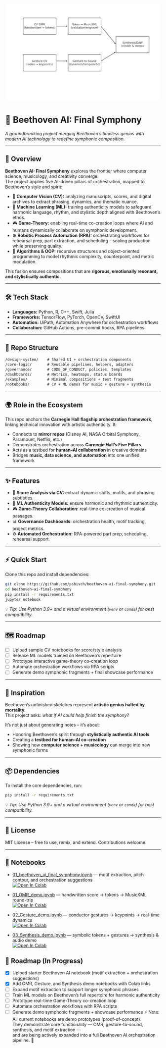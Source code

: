![Orchestration Flow](orchestration_flow.png)
# 🎼 Beethoven AI: Final Symphony

*A groundbreaking project merging Beethoven’s timeless genius with modern AI technology to redefine symphonic composition.*

---

## 📖 Overview

**Beethoven AI: Final Symphony** explores the frontier where computer science, musicology, and creativity converge.  
The project applies five AI-driven pillars of orchestration, mapped to Beethoven’s style and spirit:

- 🎼 **Computer Vision (CV):** analyzing manuscripts, scores, and digital archives to extract phrasing, dynamics, and thematic nuance.  
- 🤖 **Machine Learning (ML):** training authenticity models to safeguard harmonic language, rhythm, and stylistic depth aligned with Beethoven’s ethos.  
- 🎮 **Game-Theory:** enabling real-time co-creation loops where AI and humans dynamically collaborate on symphonic development.  
- ⚙️ **Robotic Process Automation (RPA):** orchestrating workflows for rehearsal prep, part extraction, and scheduling – scaling production while preserving quality.  
- 🧮 **Algorithms & OOP:** recursive structures and object-oriented programming to model rhythmic complexity, counterpoint, and metric modulation.  

This fusion ensures compositions that are **rigorous, emotionally resonant, and stylistically authentic**.

---

## 🛠 Tech Stack

- **Languages:** Python, R, C++, Swift, Julia  
- **Frameworks:** TensorFlow, PyTorch, OpenCV, SwiftUI  
- **Automation:** UiPath, Automation Anywhere for orchestration workflows  
- **Collaboration:** GitHub Actions, pre-commit hooks, RPA pipelines  

---

## 📂 Repo Structure

```plaintext
/design-system/    # Shared UI + orchestration components
/core-logic/       # Reusable pipelines, helpers, adapters
/governance/       # CODE_OF_CONDUCT, policies, templates
/dashboards/       # Metrics, heatmaps, status boards
/examples/         # Minimal compositions + test fragments
/notebooks/        # CV + ML demos for music + gesture + synthesis
```

---

## 🌍 Role in the Ecosystem

This repo anchors the **Carnegie Hall flagship orchestration framework**, linking technical innovation with artistic authenticity. It:

- Connects to **mirror repos** (Disney AI, NASA Orbital Symphony, Paramount, Netflix, etc.)  
- Demonstrates orchestration across **Carnegie Hall’s Five Pillars**  
- Acts as a testbed for **human–AI collaboration** in creative domains  
- Bridges **music, data science, and automation** into one unified framework  

---

## ✨ Features

- 🎼 **Score Analysis via CV:** extract dynamic shifts, motifs, and phrasing subtleties.  
- 🤖 **ML Authenticity Models:** ensure harmonic and rhythmic authenticity.  
- 🎮 **Game-Theory Collaboration:** real-time co-creation of musical passages.  
- 📊 **Governance Dashboards:** orchestration health, motif tracking, project metrics.  
- ⚙️ **Automated Orchestration:** RPA-powered part prep, scheduling, rehearsal support.  

---

## ⚡ Quick Start

Clone this repo and install dependencies:

```bash
git clone https://github.com/pshivch/beethoven-ai-final-symphony.git
cd beethoven-ai-final-symphony
pip install -r requirements.txt
jupyter notebook
```

💡 *Tip: Use Python 3.9+ and a virtual environment (`venv` or `conda`) for best compatibility.*

---

## 🗺 Roadmap

- [ ] Upload sample CV notebooks for score/style analysis  
- [ ] Release ML models trained on Beethoven’s repertoire  
- [ ] Prototype interactive game-theory co-creation loop  
- [ ] Automate orchestration workflows via RPA scripts  
- [ ] Generate demo symphonic fragments + final showcase performance  

---

## 🎵 Inspiration

Beethoven’s unfinished sketches represent **artistic genius halted by mortality.**  
This project asks: *what if AI could help finish the symphony?*

It’s not just about generating notes – it’s about:

- Honoring Beethoven’s spirit through **stylistically authentic AI tools**  
- Creating a **testbed for human–AI co-creation**  
- Showing how **computer science + musicology** can merge into new symphonic forms  

---

## 📦 Dependencies

To install the core dependencies, run:

```bash
pip install -r requirements.txt
```

💡 *Tip: Use Python 3.9+ and a virtual environment (`venv` or `conda`) for best compatibility.*

---

## 📜 License

MIT License – free to use, remix, and extend. Contributions welcome.

---

## 📓 Notebooks

- [01_beethoven_ai_final_symphony.ipynb](notebooks/01_beethoven_ai_final_symphony.ipynb) — motif extraction, pitch contour, and orchestration suggestions  
  [![Open In Colab](https://colab.research.google.com/assets/colab-badge.svg)](https://colab.research.google.com/github/pshivch/beethoven-ai-final-symphony/blob/main/notebooks/01_beethoven_ai_final_symphony.ipynb)

- [01_OMR_demo.ipynb](01_OMR_demo.ipynb) — handwritten score → tokens → MusicXML round-trip  
  [![Open In Colab](https://colab.research.google.com/assets/colab-badge.svg)](https://colab.research.google.com/github/pshivch/beethoven-ai-final-symphony/blob/main/01_OMR_demo.ipynb)

- [02_Gesture_demo.ipynb](02_Gesture_demo.ipynb) — conductor gestures → keypoints → real-time dynamics  
  [![Open In Colab](https://colab.research.google.com/assets/colab-badge.svg)](https://colab.research.google.com/github/pshivch/beethoven-ai-final-symphony/blob/main/02_Gesture_demo.ipynb)

- [03_Synthesis_demo.ipynb](03_Synthesis_demo.ipynb) — symbolic tokens + gestures → synthesis & audio demo  
  [![Open In Colab](https://colab.research.google.com/assets/colab-badge.svg)](https://colab.research.google.com/github/pshivch/beethoven-ai-final-symphony/blob/main/03_Synthesis_demo.ipynb)
## 🚀 Roadmap (In Progress)

- [x] Upload starter Beethoven AI notebook (motif extraction + orchestration suggestions)  
- [x] Add OMR, Gesture, and Synthesis demo notebooks with Colab links  
- [ ] Expand motif extraction to support longer symphonic phrases  
- [ ] Train ML models on Beethoven’s full repertoire for harmonic authenticity  
- [ ] Prototype real-time Game-Theory co-creation loop  
- [ ] Automate orchestration workflows with RPA scripts  
- [ ] Generate demo symphonic fragments + showcase performance
⚡ Note: All current notebooks are demo prototypes (proof-of-concept).  
They demonstrate core functionality — OMR, gesture-to-sound, synthesis, and motif extraction —  
and are being actively expanded into a full Beethoven AI orchestration pipeline. 🚀
